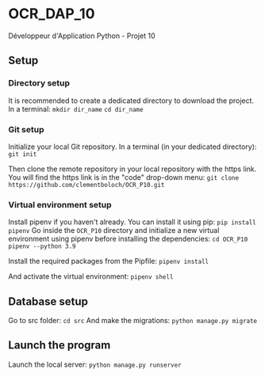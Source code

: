 # OCR_DAP_10
Développeur d'Application Python - Projet 10



## Setup

### Directory setup
It is recommended to create a dedicated directory to download the project.
In a terminal:
`mkdir dir_name`
`cd dir_name`

### Git setup
Initialize your local Git repository. In a terminal (in your dedicated directory):
`git init`

Then clone the remote repository in your local repository with the https link. You will find the https link is in the "code" drop-down menu:
`git clone https://github.com/clementboloch/OCR_P10.git`

### Virtual environment setup
Install pipenv if you haven't already. You can install it using pip:
`pip install pipenv`
Go inside the `OCR_P10` directory and initialize a new virtual environment using pipenv before installing the dependencies:
`cd OCR_P10`
`pipenv --python 3.9`

Install the required packages from the Pipfile:
`pipenv install`

And activate the virtual environment:
`pipenv shell`

## Database setup
Go to src folder:
`cd src`
And make the migrations:
`python manage.py migrate`

## Launch the program

Launch the local server:
`python manage.py runserver`
